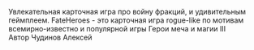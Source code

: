 Увлекательная карточная игра про войну фракций, и удивительным геймплеем.
FateHeroes - это карточная игра rogue-like по мотивам всемирно-известно и популярной игры Герои меча и магии III  
Автор Чудинов Алексей
